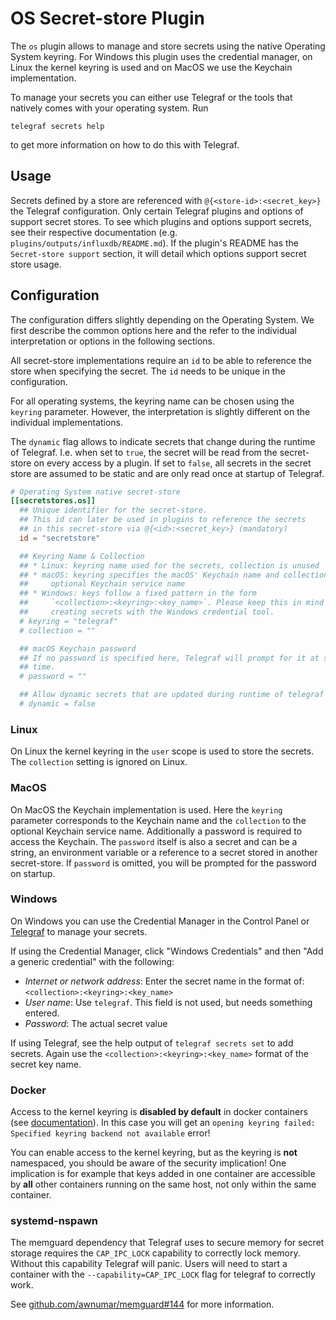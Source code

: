 # OS Secret-store Plugin

The `os` plugin allows to manage and store secrets using the native Operating
System keyring. For Windows this plugin uses the credential manager, on Linux
the kernel keyring is used and on MacOS we use the Keychain implementation.

To manage your secrets you can either use Telegraf or the tools that natively
comes with your operating system. Run

```shell
telegraf secrets help
```

to get more information on how to do this with Telegraf.

## Usage <!-- @/docs/includes/secret_usage.md -->

Secrets defined by a store are referenced with `@{<store-id>:<secret_key>}`
the Telegraf configuration. Only certain Telegraf plugins and options of
support secret stores. To see which plugins and options support
secrets, see their respective documentation (e.g.
`plugins/outputs/influxdb/README.md`). If the plugin's README has the
`Secret-store support` section, it will detail which options support secret
store usage.

## Configuration

The configuration differs slightly depending on the Operating System. We first
describe the common options here and the refer to the individual interpretation
or options in the following sections.

All secret-store implementations require an `id` to be able to reference the
store when specifying the secret. The `id` needs to be unique in the
configuration.

For all operating systems, the keyring name can be chosen using the `keyring`
parameter. However, the interpretation is slightly different on the individual
implementations.

The `dynamic` flag allows to indicate secrets that change during the runtime of
Telegraf. I.e. when set to `true`, the secret will be read from the secret-store
on every access by a plugin. If set to `false`, all secrets in the secret store
are assumed to be static and are only read once at startup of Telegraf.

```toml @sample.conf
# Operating System native secret-store
[[secretstores.os]]
  ## Unique identifier for the secret-store.
  ## This id can later be used in plugins to reference the secrets
  ## in this secret-store via @{<id>:<secret_key>} (mandatory)
  id = "secretstore"

  ## Keyring Name & Collection
  ## * Linux: keyring name used for the secrets, collection is unused
  ## * macOS: keyring specifies the macOS' Keychain name and collection is an
  ##     optional Keychain service name
  ## * Windows: keys follow a fixed pattern in the form
  ##     `<collection>:<keyring>:<key_name>`. Please keep this in mind when
  ##     creating secrets with the Windows credential tool.
  # keyring = "telegraf"
  # collection = ""

  ## macOS Keychain password
  ## If no password is specified here, Telegraf will prompt for it at startup
  ## time.
  # password = ""

  ## Allow dynamic secrets that are updated during runtime of telegraf
  # dynamic = false
```

### Linux

On Linux the kernel keyring in the `user` scope is used to store the
secrets. The `collection` setting is ignored on Linux.

### MacOS

On MacOS the Keychain implementation is used. Here the `keyring` parameter
corresponds to the Keychain name and the `collection` to the optional Keychain
service name. Additionally a password is required to access the Keychain.
The `password` itself is also a secret and can be a string, an environment
variable or a reference to a secret stored in another secret-store.
If `password` is omitted, you will be prompted for the password on startup.

### Windows

On Windows you can use the Credential Manager in the Control Panel or
[Telegraf](../../../cmd/Dana/README.md) to manage your secrets.

If using the Credential Manager, click "Windows Credentials" and then
"Add a generic credential" with the following:

* _Internet or network address_: Enter the secret name in the format of:
  `<collection>:<keyring>:<key_name>`
* _User name_: Use `telegraf`. This field is not used, but needs something
  entered.
* _Password_: The actual secret value

If using Telegraf, see the help output of `telegraf secrets set` to add
secrets. Again use the `<collection>:<keyring>:<key_name>` format of the secret
key name.

### Docker

Access to the kernel keyring is __disabled by default__ in docker containers
(see [documentation](https://docs.docker.com/engine/security/seccomp/)).
In this case you will get an
`opening keyring failed: Specified keyring backend not available` error!

You can enable access to the kernel keyring, but as the keyring is __not__
namespaced, you should be aware of the security implication! One implication
is for example that keys added in one container are accessible by __all__
other containers running on the same host, not only within the same container.

### systemd-nspawn

The memguard dependency that Telegraf uses to secure memory for secret storage
requires the `CAP_IPC_LOCK` capability to correctly lock memory. Without this
capability Telegraf will panic. Users will need to start a container with the
`--capability=CAP_IPC_LOCK` flag for telegraf to correctly work.

See [github.com/awnumar/memguard#144][memguard-issue] for more information.

[memguard-issue]: https://github.com/awnumar/memguard/issues/144
